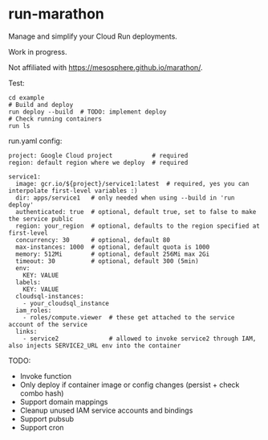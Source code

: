 # run-marathon
Manage and simplify your Cloud Run deployments.

Work in progress.

Not affiliated with https://mesosphere.github.io/marathon/.

Test:
```
cd example
# Build and deploy
run deploy --build  # TODO: implement deploy
# Check running containers
run ls
```

run.yaml config:
```
project: Google Cloud project           # required
region: default region where we deploy  # required

service1:
  image: gcr.io/${project}/service1:latest  # required, yes you can interpolate first-level variables :)
  dir: apps/service1   # only needed when using --build in 'run deploy'
  authenticated: true  # optional, default true, set to false to make the service public
  region: your_region  # optional, defaults to the region specified at first-level
  concurrency: 30      # optional, default 80
  max-instances: 1000  # optional, default quota is 1000
  memory: 512Mi        # optional, default 256Mi max 2Gi
  timeout: 30          # optional, default 300 (5min)
  env:
    KEY: VALUE
  labels:
    KEY: VALUE
  cloudsql-instances:
    - your_cloudsql_instance
  iam_roles:
    - roles/compute.viewer  # these get attached to the service account of the service
  links:
    - service2              # allowed to invoke service2 through IAM, also injects SERVICE2_URL env into the container
```

TODO:
- Invoke function
- Only deploy if container image or config changes (persist + check combo hash)
- Support domain mappings
- Cleanup unused IAM service accounts and bindings
- Support pubsub
- Support cron
